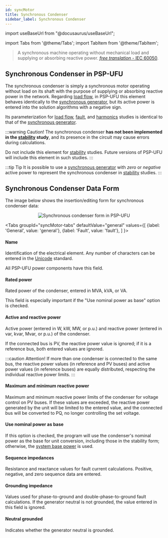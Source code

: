 ```yaml
---
id: syncMotor
title: Synchronous Condenser
sidebar_label: Synchronous Condenser
---
```

import useBaseUrl from "@docusaurus/useBaseUrl";

<link rel="stylesheet" href={useBaseUrl("katex/katex.min.css")} />

import Tabs from '@theme/Tabs';
import TabItem from '@theme/TabItem';

> A synchronous machine operating without mechanical load and supplying or absorbing reactive power. [*free translation* - IEC 60050](
http://www.electropedia.org/iev/iev.nsf/display?openform&ievref=411-34-03).

## Synchronous Condenser in PSP-UFU
The synchronous condenser is simply a synchronous motor operating without load on its shaft with the purpose of supplying or absorbing reactive power in the network. Regarding [load flow](powerFlow), in PSP-UFU this element behaves identically to the [synchronous generator](syncGenerator), but its active power is entered into the solution algorithms with a negative sign.

Its parameterization for [load flow](powerFlow), [fault](fault), and [harmonics](harmonics) studies is identical to that of the [synchronous generator](syncGenerator).

:::warning Caution!
The synchronous condenser **has not been implemented in the [stability](stability) study**, and its presence in the circuit may cause errors during calculations.

Do not include this element for [stability](stability) studies. Future versions of PSP-UFU will include this element in such studies.
:::

:::tip Tip
It is possible to use a [synchronous generator](syncGenerator) with *zero* or *negative* active power to represent the synchronous condenser in [stability](stability) studies.
:::

## Synchronous Condenser Data Form
The image below shows the insertion/editing form for synchronous condenser data:

<div><center><img src={useBaseUrl("images/syncMotorForm.png")} alt="Synchronous condenser form in PSP-UFU" title="Synchronous condenser form in PSP-UFU" /></center></div>

<Tabs
  groupId="syncMotor-tabs"
  defaultValue="general"
  values={[
    {label: 'General', value: 'general'},
    {label: 'Fault', value: 'fault'},
  ]
}>
<TabItem value="general">

#### Name
Identification of the electrical element. Any number of characters can be entered in the [Unicode](https://en.wikipedia.org/wiki/Unicode) standard.

All PSP-UFU power components have this field.

#### Rated power
Rated power of the condenser, entered in MVA, kVA, or VA.

This field is especially important if the "Use nominal power as base" option is checked.

#### Active and reactive power
Active power (entered in W, kW, MW, or p.u.) and reactive power (entered in var, kvar, Mvar, or p.u.) of the condenser.

If the connected bus is PV, the reactive power value is ignored; if it is a reference bus, both entered values are ignored.

:::caution Attention!
If more than one condenser is connected to the same bus, the reactive power values (in reference and PV buses) and active power values (in reference buses) are equally distributed, respecting the individual reactive power limits.
:::

#### Maximum and minimum reactive power
Maximum and minimum reactive power limits of the condenser for voltage control on PV buses. If these values are exceeded, the reactive power generated by the unit will be limited to the entered value, and the connected bus will be converted to PQ, no longer controlling the set voltage.

#### Use nominal power as base
If this option is checked, the program will use the condenser's nominal power as the base for unit conversion, including those in the stability form; otherwise, the [system base power](simulationConfig) is used.

</TabItem>
<TabItem value="fault">

#### Sequence impedances
Resistance and reactance values for fault current calculations. Positive, negative, and zero sequence data are entered.

#### Grounding impedance
Values used for phase-to-ground and double-phase-to-ground fault calculations. If the generator neutral is not grounded, the value entered in this field is ignored.

#### Neutral grounded
Indicates whether the generator neutral is grounded.

</TabItem>
</Tabs>
